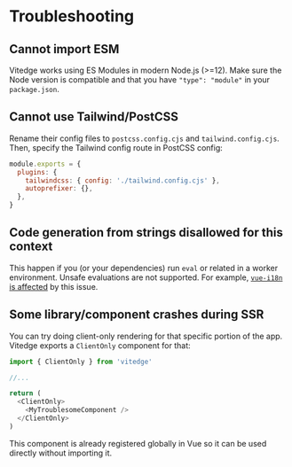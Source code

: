 # Troubleshooting

## Cannot import ESM

Vitedge works using ES Modules in modern Node.js (>=12). Make sure the Node version is compatible and that you have `"type": "module"` in your `package.json`.

## Cannot use Tailwind/PostCSS

Rename their config files to `postcss.config.cjs` and `tailwind.config.cjs`.
Then, specify the Tailwind config route in PostCSS config:

```js
module.exports = {
  plugins: {
    tailwindcss: { config: './tailwind.config.cjs' },
    autoprefixer: {},
  },
}
```

## Code generation from strings disallowed for this context

This happen if you (or your dependencies) run `eval` or related in a worker environment. Unsafe evaluations are not supported. For example, [`vue-i18n` is affected](https://github.com/intlify/vue-i18n-next/issues/198) by this issue.

## Some library/component crashes during SSR

You can try doing client-only rendering for that specific portion of the app. Vitedge exports a `ClientOnly` component for that:

```js
import { ClientOnly } from 'vitedge'

//...

return (
  <ClientOnly>
    <MyTroublesomeComponent />
  </ClientOnly>
)
```

This component is already registered globally in Vue so it can be used directly without importing it.
